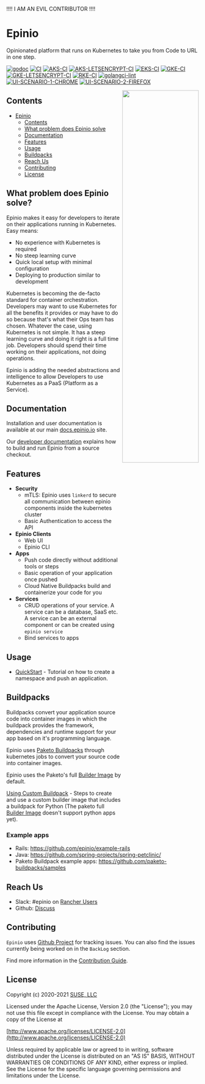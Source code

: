 !!!! I AM AN EVIL CONTRIBUTOR !!!!

# Epinio

Opinionated platform that runs on Kubernetes to take you from Code to URL in one step.

[![godoc](https://pkg.go.dev/badge/epinio/epinio)](https://pkg.go.dev/github.com/epinio/epinio/internal/api/v1)
[![CI](https://github.com/epinio/epinio/workflows/CI/badge.svg?event=schedule)](https://github.com/epinio/epinio/actions/workflows/main.yml?query=event%3Aschedule)
[![AKS-CI](https://github.com/epinio/epinio/actions/workflows/aks.yml/badge.svg?event=schedule)](https://github.com/epinio/epinio/actions/workflows/aks.yml?query=event%3Aschedule)
[![AKS-LETSENCRYPT-CI](https://github.com/epinio/epinio/actions/workflows/aks-letsencrypt.yml/badge.svg?event=schedule)](https://github.com/epinio/epinio/actions/workflows/aks-letsencrypt.yml?query=event%3Aschedule)
[![EKS-CI](https://github.com/epinio/epinio/actions/workflows/eks.yml/badge.svg?event=schedule)](https://github.com/epinio/epinio/actions/workflows/eks.yml?query=event%3Aschedule)
[![GKE-CI](https://github.com/epinio/epinio/actions/workflows/gke.yml/badge.svg?event=schedule)](https://github.com/epinio/epinio/actions/workflows/gke.yml?query=event%3Aschedule)
[![GKE-LETSENCRYPT-CI](https://github.com/epinio/epinio/actions/workflows/gke-letsencrypt.yml/badge.svg?event=schedule)](https://github.com/epinio/epinio/actions/workflows/gke-letsencrypt.yml?query=event%3Aschedule)
[![RKE-CI](https://github.com/epinio/epinio/actions/workflows/rke.yml/badge.svg?event=schedule)](https://github.com/epinio/epinio/actions/workflows/rke.yml?query=event%3Aschedule)
[![golangci-lint](https://github.com/epinio/epinio/actions/workflows/golangci-lint.yml/badge.svg?event=schedule)](https://github.com/epinio/epinio/actions/workflows/golangci-lint.yml?query=event%3Aschedule)
[![UI-SCENARIO-1-CHROME](https://github.com/epinio/epinio-end-to-end-tests/actions/workflows/scenario_1_cypress_chrome.yml/badge.svg?event=schedule)](https://github.com/epinio/epinio-end-to-end-tests/actions/workflows/scenario_1_cypress_chrome.yml?query=event%3Aschedule)
[![UI-SCENARIO-2-FIREFOX](https://github.com/epinio/epinio-end-to-end-tests/actions/workflows/scenario_2_cypress_firefox.yml/badge.svg?event=schedule)](https://github.com/epinio/epinio-end-to-end-tests/actions/workflows/scenario_2_cypress_firefox.yml?query=event%3Aschedule)

<img src="./docs/epinio.png" align="right" width="200" height="50%">

## Contents

- [Epinio](#epinio)
  - [Contents](#contents)
  - [What problem does Epinio solve](#what-problem-does-epinio-solve)
  - [Documentation](#documentation)
  - [Features](#features)
  - [Usage](#usage)
  - [Buildpacks](#buildpacks)
  - [Reach Us](#reach-us)
  - [Contributing](#contributing)
  - [License](#license)

## What problem does Epinio solve?

Epinio makes it easy for developers to iterate on their applications running in Kubernetes. Easy means:

- No experience with Kubernetes is required
- No steep learning curve
- Quick local setup with minimal configuration
- Deploying to production similar to development

Kubernetes is becoming the de-facto standard for container orchestration.
Developers may want to use Kubernetes for all the benefits it provides or may
have to do so because that's what their Ops team has chosen. Whatever the case,
using Kubernetes is not simple. It has a steep learning curve and doing it right
is a full time job. Developers should spend their time working on their applications,
not doing operations.

Epinio is adding the needed abstractions and intelligence to allow Developers
to use Kubernetes as a PaaS (Platform as a Service).

## Documentation

Installation and user documentation is available at our main [docs.epinio.io](https://docs.epinio.io/) site.

Our [developer documentation](./docs) explains how to build and run Epinio from a source checkout.

## Features

- **Security**
  - mTLS: Epinio uses `linkerd` to secure all communication between epinio components inside the kubernetes cluster
  - Basic Authentication to access the API
- **Epinio Clients**
  - Web UI
  - Epinio CLI
- **Apps**
  - Push code directly without additional tools or steps
  - Basic operation of your application once pushed
  - Cloud Native Buildpacks build and containerize your code for you
- **Services**
  - CRUD operations of your service. A service can be a database, SaaS etc. A service can be an external component or can be created using `epinio service`
  - Bind services to apps

## Usage

- [QuickStart](https://docs.epinio.io/tutorials/quickstart.html) - Tutorial on how to create a namespace and push an application.

## Buildpacks

Buildpacks convert your application source code into container images in which the buildpack provides the framework, dependencies and runtime support for your app based on it's programming language.

Epinio uses [Paketo Buildpacks](https://paketo.io/docs/) through kubernetes jobs to convert your source code into container images. 

Epinio uses the Paketo's full [Builder Image](https://paketo.io/docs/concepts/builders/) by default.

[Using Custom Buildpack](./docs/developer/howtos/custom-python-builder.md) - Steps to create and use a custom builder image that includes a buildpack for Python (The paketo full [Builder Image](https://paketo.io/docs/concepts/builders/) doesn't support python apps yet).

### Example apps

- Rails: https://github.com/epinio/example-rails
- Java: https://github.com/spring-projects/spring-petclinic/
- Paketo Buildpack example apps: https://github.com/paketo-buildpacks/samples

## Reach Us

- Slack: #epinio on [Rancher Users](https://rancher-users.slack.com/)
- Github: [Discuss](https://github.com/epinio/epinio/discussions/new)

## Contributing

`Epinio` uses [Github Project](https://github.com/epinio/epinio/projects/1) for tracking issues. You can also find the issues currently being worked on in the `BackLog` section.

Find more information in the [Contribution Guide](./CONTRIBUTING.md).

## License

Copyright (c) 2020-2021 [SUSE, LLC](http://suse.com)

Licensed under the Apache License, Version 2.0 (the "License");
you may not use this file except in compliance with the License.
You may obtain a copy of the License at

[http://www.apache.org/licenses/LICENSE-2.0](http://www.apache.org/licenses/LICENSE-2.0)

Unless required by applicable law or agreed to in writing, software
distributed under the License is distributed on an "AS IS" BASIS,
WITHOUT WARRANTIES OR CONDITIONS OF ANY KIND, either express or implied.
See the License for the specific language governing permissions and
limitations under the License.
